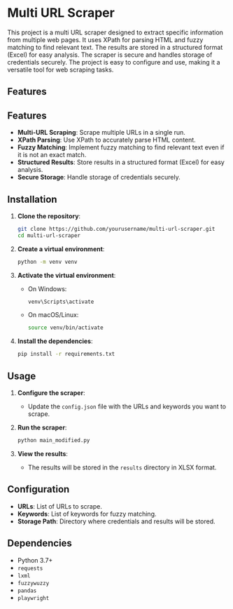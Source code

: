 # Multi URL Scraper

This project is a multi URL scraper designed to extract specific information from multiple web pages. It uses XPath for parsing HTML and fuzzy matching to find relevant text. The results are stored in a structured format (Excel) for easy analysis. The scraper is secure and handles storage of credentials securely. The project is easy to configure and use, making it a versatile tool for web scraping tasks.

## Features

## Features

- **Multi-URL Scraping**: Scrape multiple URLs in a single run.
- **XPath Parsing**: Use XPath to accurately parse HTML content.
- **Fuzzy Matching**: Implement fuzzy matching to find relevant text even if it is not an exact match.
- **Structured Results**: Store results in a structured format (Excel) for easy analysis.
- **Secure Storage**: Handle storage of credentials securely.


## Installation

1. **Clone the repository**:
    ```sh
    git clone https://github.com/yourusername/multi-url-scraper.git
    cd multi-url-scraper
    ```

2. **Create a virtual environment**:
    ```sh
    python -m venv venv
    ```

3. **Activate the virtual environment**:
    - On Windows:
        ```sh
        venv\Scripts\activate
        ```
    - On macOS/Linux:
        ```sh
        source venv/bin/activate
        ```

4. **Install the dependencies**:
    ```sh
    pip install -r requirements.txt
    ```

## Usage

1. **Configure the scraper**:
    - Update the `config.json` file with the URLs and keywords you want to scrape.

2. **Run the scraper**:
    ```sh
    python main_modified.py
    ```

3. **View the results**:
    - The results will be stored in the `results` directory in XLSX format.

## Configuration

- **URLs**: List of URLs to scrape.
- **Keywords**: List of keywords for fuzzy matching.
- **Storage Path**: Directory where credentials and results will be stored.

## Dependencies

- Python 3.7+
- `requests`
- `lxml`
- `fuzzywuzzy`
- `pandas`
- `playwright`


